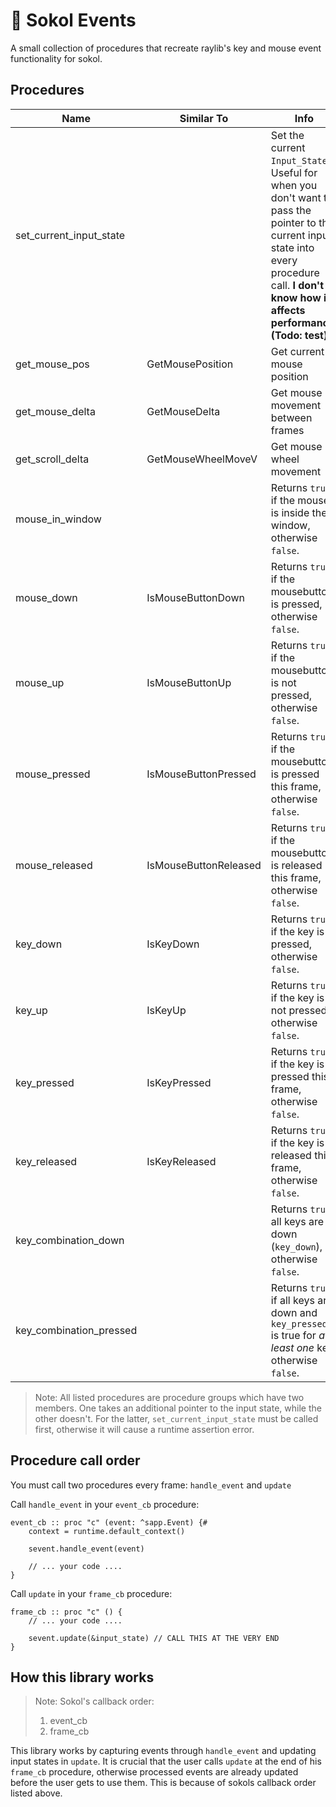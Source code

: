 # 🎉 Sokol Events
A small collection of procedures that recreate raylib's key and mouse event functionality for sokol.

## Procedures
Name | Similar To | Info
---- | ---------- | ----
set_current_input_state | | Set the current `Input_State`. Useful for when you don't want to pass the pointer to the current input state into every procedure call. **I don't know how it affects performance. (Todo: test)**
get_mouse_pos | GetMousePosition | Get current mouse position
get_mouse_delta | GetMouseDelta | Get mouse movement between frames
get_scroll_delta | GetMouseWheelMoveV | Get mouse wheel movement
mouse_in_window | | Returns `true` if the mouse is inside the window, otherwise `false`.
mouse_down | IsMouseButtonDown | Returns `true` if the mousebutton is pressed, otherwise `false`.
mouse_up | IsMouseButtonUp | Returns `true` if the mousebutton is not pressed, otherwise `false`.
mouse_pressed | IsMouseButtonPressed | Returns `true` if the mousebutton is pressed this frame, otherwise `false`.
mouse_released | IsMouseButtonReleased | Returns `true` if the mousebutton is released this frame, otherwise `false`.
key_down | IsKeyDown | Returns `true` if the key is pressed, otherwise `false`.
key_up | IsKeyUp | Returns `true` if the key is not pressed, otherwise `false`.
key_pressed | IsKeyPressed | Returns `true` if the key is pressed this frame, otherwise `false`.
key_released | IsKeyReleased | Returns `true` if the key is released this frame, otherwise `false`.
key_combination_down | | Returns `true` all keys are down (`key_down`), otherwise `false`.
key_combination_pressed | | Returns `true` if all keys are down and `key_pressed` is true for *at least one* key, otherwise `false`.
> Note: All listed procedures are procedure groups which have two members. One takes an additional pointer to the input state, while the other doesn't. For the latter, `set_current_input_state` must be called first, otherwise it will cause a runtime assertion error.

## Procedure call order
You must call two procedures every frame: `handle_event` and `update`

Call `handle_event` in your `event_cb` procedure:
```odin
event_cb :: proc "c" (event: ^sapp.Event) {#
    context = runtime.default_context()

    sevent.handle_event(event)

    // ... your code .... 
}
```
Call `update` in your `frame_cb` procedure:
```odin
frame_cb :: proc "c" () {
    // ... your code .... 

    sevent.update(&input_state) // CALL THIS AT THE VERY END
}
```

## How this library works
> Note: Sokol's callback order:
> 1. event_cb
> 2. frame_cb

This library works by capturing events through `handle_event` and updating input states in `update`.
It is crucial that the user calls `update` at the end of his `frame_cb` procedure, otherwise processed events are already updated before the user gets to use them. This is because of sokols callback order listed above.

